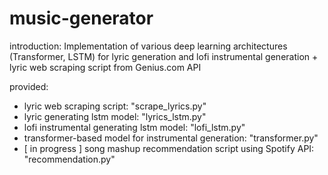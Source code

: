 # music-generator
introduction: 
Implementation of various deep learning architectures (Transformer, LSTM) for lyric generation and lofi instrumental generation + lyric web scraping script from Genius.com API

provided:
- lyric web scraping script: "scrape_lyrics.py"
- lyric generating lstm model: "lyrics_lstm.py"
- lofi instrumental generating lstm model: "lofi_lstm.py"
- transformer-based model for instrumental generation: "transformer.py"
- [ in progress ] song mashup recommendation script using Spotify API: "recommendation.py" 




